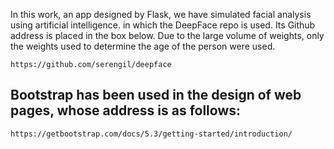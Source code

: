 In this work, an app designed by Flask, we have simulated facial analysis using artificial intelligence. 
in which the DeepFace repo is used. Its Github address is placed in the box below. Due to the large volume of weights, 
only the weights used to determine the age of the person were used.
```
https://github.com/serengil/deepface
```
## Bootstrap has been used in the design of web pages, whose address is as follows:
```
https://getbootstrap.com/docs/5.3/getting-started/introduction/
```
